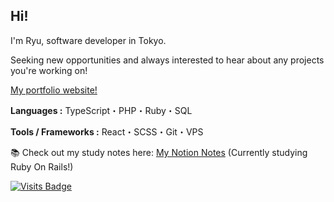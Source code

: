 
## Hi!

I'm Ryu, software developer in Tokyo. 

Seeking new opportunities and always interested to hear about any projects you're working on!

[My portfolio website!](https://ryuhiroyama.com)

**Languages :** TypeScript・PHP・Ruby・SQL

**Tools / Frameworks :** React・SCSS・Git・VPS

📚 Check out my study notes here: [My Notion Notes](https://cuddly-sunflower-42d.notion.site/My-programming-notes-116ec724414c4734a98f498a788a3c79) (Currently studying Ruby On Rails!)

[![Visits Badge](https://badges.pufler.dev/visits/lyuhiroyama/lyuhiroyama)](https://badges.pufler.dev)
<!--
🛠 Currently...
* Working as a part-time Systems Support employee at PLAY&co (GAS・JavaScript・HTML・CSS)
* Building [Japan Hostel Reviews](https://japanhostelreviews.com/)
* Learning new tricks on my skateboard

🚢 Previously...
* Completed a one-year Computer Information Systems certificate at the University of the Fraser Valley (Canada).
* Helped 20+ students access course outlines instantly with [UFV Course Outline Finder](https://github.com/lyuhiroyama/UFV-Course-Outline-Finder).

📫 Find me here...
* [LinkedIn](https://www.linkedin.com/in/ryu-hiroyama-168436157/)

-->




<!-- ## 廣山　龍 -->
<!--
東京でのエンジニア職を目指しております。
エンジニアリングスキルを磨き、より深くコードに携わりたいと思っております。エンジニアリング学び、今まで想像もしなかったものを創り出せるエンジニアになりたいです！現時点ではまだ未熟でありますが、新しいことを積極的に学び、チームや会社の一員として協力し、成長していきたいと思っております。

🛠　現在は：
* 宿泊施設運営会社でシステムサポートスタッフとして勤務中（Google Apps Script・JavaScript・HTML・CSS）
* [commandL.ai](https://github.com/lyuhiroyama/commandL.ai) を個人開発中(優先) （AIを活用したChrome拡張機能）
* [japanhostelreviews.com](https://japanhostelreviews.com/) を個人開発中 （国内ホステルのレビューサイト）

🚢 これまでの経験：
* University of the Fraser Valley でコンピューター情報システムプログラムを卒業 (１年制 )
* 大学での授業シラバスを瞬時にアクセスする為の [UFV Course Outline Finder](https://chromewebstore.google.com/detail/ufv-course-outline-finder/mndjamfkhbpmaejlgmmmimpanhhhfkfd?hl=en) (Chrome 拡張機能)を開発 

📫 お気軽にご覧ください（よければ繋がりましょう！）：
* [LinkedIn](https://www.linkedin.com/in/ryu-hiroyama-168436157/) -->

<!--

現在、東京エリアにてフロントエンド・フルスタックエンジニアとしての転職活動を行っております

[ポートフォリオサイトへはこちら！](https://ryuhiroyama.com)

**使用言語 :** JavaScript・PHP・SQL・Python・Shell・Google Apps Script

**その他テクノロジー :** Git・React・HTML・CSS・SCSS・MySQL・SQLite・VPS

[![Visits Badge](https://badges.pufler.dev/visits/lyuhiroyama/lyuhiroyama)](https://badges.pufler.dev)
-->



<!--
**lyuhiroyama/lyuhiroyama** is a ✨ _special_ ✨ repository because its `README.md` (this file) appears on your GitHub profile.

Here are some ideas to get you started:

- 🔭 I’m currently working on ...
- 🌱 I’m currently learning ...
- 👯 I’m looking to collaborate on ...
- 🤔 I’m looking for help with ...
- 💬 Ask me about ...
- 📫 How to reach me: ...
- 😄 Pronouns: ...
- ⚡ Fun fact: ...
-->
